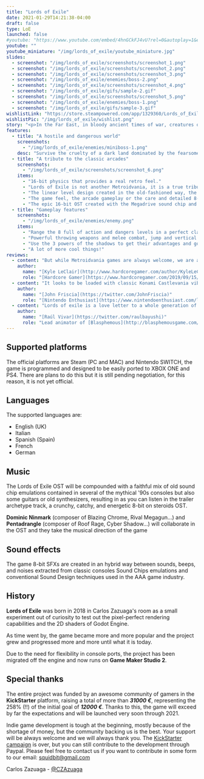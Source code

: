 ```yaml
---
title: "Lords of Exile"
date: 2021-01-29T14:21:38-04:00
draft: false
type: LoE
launched: false
#youtube: "https://www.youtube.com/embed/4hnGCkFJ4vU?rel=0&autoplay=1&enablejsapi=1"
youtube: ""
youtube_miniature: "/img/lords_of_exile/youtube_miniature.jpg"
slides:
  - screenshot: "/img/lords_of_exile/screenshots/screenshot_1.png"
  - screenshot: "/img/lords_of_exile/screenshots/screenshot_2.png"
  - screenshot: "/img/lords_of_exile/screenshots/screenshot_3.png"
  - screenshot: "/img/lords_of_exile/enemies/boss-2.png"
  - screenshot: "/img/lords_of_exile/screenshots/screenshot_4.png"
  - screenshot: "/img/lords_of_exile/gifs/sample-2.gif"
  - screenshot: "/img/lords_of_exile/screenshots/screenshot_5.png"
  - screenshot: "/img/lords_of_exile/enemies/boss-1.png"
  - screenshot: "/img/lords_of_exile/gifs/sample-3.gif"
wishlistLink: "https://store.steampowered.com/app/1329360/Lords_of_Exile/"
wishlistPic: "/img/lords_of_exile/wishlist.png"
story: "<p>In the Far East, in bloody ancient times of war, creatures of the darkness, and samurais, the lands of Exilia suffer the pains of a cruel war. The diabolical Galagar and his hordes make their way killing and destroying everything in their path, only a bloodthirsty cursed knight can restore hope and defeat the darkness.</p><p>Lords of Exile is an 8-bit side-scrolling action platformer set in the far lands of Exilia where a cursed knight makes his way to the revenge. During the adventure, you will take the role of Sir Gabriel, a knight who was cursed with anger after discovering that Galagar murdered his wife, he only lives to take revenge. A combination of classic retro mechanics and linear level design in 8-bit graphics!</p>"
features:
  - title: "A hostile and dangerous world"
    screenshots:
      - "/img/lords_of_exile/enemies/miniboss-1.png"
    desc: "Survive the cruelty of a dark land dominated by the fearsome creatures of the shadows.<br />You must make your way through hordes of enemies, traps, and dangers while facing the powerful servants of Galagar at the end of each zone, in order to reach the heart of Exilia and be able to consummate your revenge."
  - title: "A tribute to the classic arcades"
    screenshots:
      - "/img/lords_of_exile/screenshots/screenshot_6.png"
    items:
      - "16-bit physics that provides a real retro feel."
      - "Lords of Exile is not another Metroidvania, it is a true tribute to the most respected classic games of the late 80s and early 90s!."
      - "The linear level design created in the old-fashioned way, the behavior of the enemies and the elaborated bosses driven by patterns will once again revive the golden age of the video game."
      - "The game feel, the arcade gameplay or the care and detailed 8-bit pixel art with Japanese anime style are undoubtedly some of the reasons that have made Lords of Exile stand out from a large number of games since the first moment it was showed to the world through of Twitter."
      - "The epic 16-bit OST created with the Megadrive sound chip and anime touches will remind the great Japanese action games of the console."
  - title: "Gameplay features"
    screenshots:
      - "/img/lords_of_exile/enemies/enemy.png"
    items:
      - "Range the 8 full of action and dangers levels in a perfect classic linear design and defeat the powerful end-of-zone bosses."
      - "Powerful throwing weapons and melee combat, jump and vertical attack, climb through some areas, dashing to dodge the enemy attacks or collect valuable items in the purest arcade style are some of the Gabriel abilities."
      - "Use the 3 powers of the shadows to get their advantages and go forward on your way among the evil creatures to be able to overcome each level."
      - "A lot of more cool things!"
reviews:
  - content: "But while Metroidvania games are always welcome, we are admittedly lacking in games that resemble the more traditional, NES-era Castlevania games. So this right here is certainly a welcome sight, nailing down the graphics quite well while appearing to set up some satisfying boss battles. Can’t wait for the Kickstarter campaign!"
    author:
      name: "[Kyle LeClair](http://www.hardcoregamer.com/author/KyleLeClair/)"
      role: "[Hardcore Gamer](https://www.hardcoregamer.com/2019/09/15/screenshot-saturday-featuring-ashers-descent-super-buckyball-tournament-more/357465/)"
  - content: "It looks to be loaded with classic Konami Castlevania vibes in the best way, feeling like a natural continuation of what *[Bloodstained: Curse of the Moon](https://www.nintendoenthusiast.com/bloodstained-curse-of-the-moon-limited-run-games/)* began."
    author:
      name: "[John Friscia](https://twitter.com/JohnFriscia)"
      role: "[Nintendo Enthusiast](https://www.nintendoenthusiast.com/lords-of-exile-is-a-new-action-sidescroller-with-awesome-castlevania-vibes/)"
  - content: "Lords of exile is a love letter to a whole generation of 8-bit games and drink of great game classics like Castlevania, Ghost & Goblins or Black tiger. His retro aesthetic with a (very intentional) very limited palette is not an impediment to show off very expressive sprites and careful animations that fill us with tender nostalgia to those of us who are of a certain age and will surprise those younger ones with their liveliness."
    author:
      name: "[Raúl Vivar](https://twitter.com/raulbayushi)"
      role: "Lead animator of [Blasphemous](http://blasphemousgame.com/)"
---
```


## Supported platforms

The official platforms are Steam (PC and MAC) and Nintendo SWITCH, the game is programmed and designed to be easily ported to XBOX ONE and PS4. There are plans to do this but it is still pending negotiation, for this reason, it is not yet official.

## Languages

The supported languages are:

- English (UK)
- Italian
- Spanish (Spain)
- French
- German

## Music

The Lords of Exile OST will be compounded with a faithful mix of old sound chip emulations contained in several of the mythical '90s consoles but also some guitars or old synthesizers, resulting in as you can listen in the trailer archetype track, a crunchy, catchy, and energetic 8-bit on steroids OST.

**Dominic Ninmark** (composer of Blazing Chrome, Rival Megagun...) and **Pentadrangle** (composer of Roof Rage, Cyber Shadow...) will collaborate in the OST and they take the musical direction of the game

## Sound effects

The game 8-bit SFXs are created in an hybrid way between sounds, beeps, and noises extracted from classic consoles Sound Chips emulations and conventional Sound Design techniques used in the AAA game industry.

## History

**Lords of Exile** was born in 2018 in Carlos Zazuaga's room as a small experiment out of curiosity to test out the pixel-perfect rendering capabilities and the 2D shaders of Godot Engine.

As time went by, the game became more and more popular and the project grew and progressed more and more until what it is today.

Due to the need for flexibility in console ports, the project has been migrated off the engine and now runs on **Game Maker Studio 2**.

## Special thanks

The entire project was funded by an awesome community of gamers in the **KickStarter** platform, raising a total of more than ***31000 €***, representing the 258% (!!) of the initial goal of ***12000 €***. Thanks to this, the game will exceed by far the expectations and will be launched very soon through 2021.

Indie game development is tough at the beginning, mostly because of the shortage of money, but the community backing us is the best. Your support will be always welcome and we will always thank you. The [KickStarter campaign](https://www.kickstarter.com/projects/czazuaga/lords-of-exile/) is over, but you can still contribute to the development through Paypal. Please feel free to contact us if you want to contribute in some form to our email: squidbit@gmail.com

  Carlos Zazuaga - [@CZAzuaga](https://twitter.com/CZAzuaga)